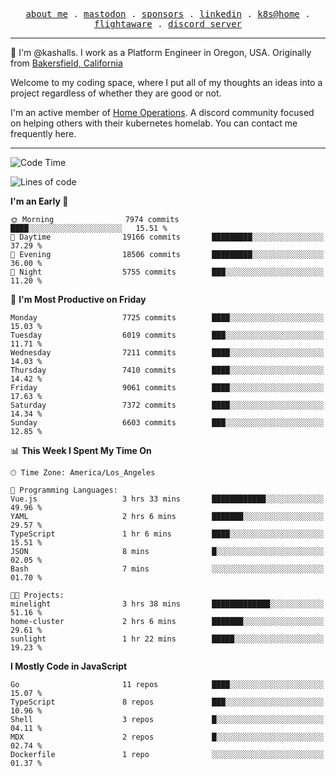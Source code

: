 <p align="center">
  <samp>
    <a href="https://jordanjones.org/">about me</a> .
    <a rel="me" href="https://mastodon.social/@kashall">mastodon</a> .
    <a href="https://github.com/sponsors/kashalls">sponsors</a> .
    <a href="https://linkedin.com/in/jordpjones">linkedin</a> .
    <a href="https://github.com/kashalls/home-cluster">k8s@home</a> .
    <a href="https://flightaware.com/adsb/stats/user/kashalls">flightaware</a> .
    <a href="https://discord.gg/V2WrCfqba9">discord server</a>
  </samp>
</p>

----------------------------------------------------------------

:wave: I'm @kashalls. I work as a Platform Engineer in Oregon, USA. Originally from [Bakersfield, California](https://maps.app.goo.gl/QQMtywTWghpXB6Tu6)

Welcome to my coding space, where I put all of my thoughts an ideas into a project regardless of whether they are good or not.

I'm an active member of [Home Operations](https://discord.gg/home-operations). A discord community focused on helping others with their kubernetes homelab. You can contact me frequently here.

----------------------------------------------------------------
<!--START_SECTION:waka-->
![Code Time](http://img.shields.io/badge/Code%20Time-2%2C432%20hrs%2028%20mins-blue)

![Lines of code](https://img.shields.io/badge/From%20Hello%20World%20I%27ve%20Written-10.6%20million%20lines%20of%20code-blue)

**I'm an Early 🐤** 

```text
🌞 Morning                7974 commits        ████░░░░░░░░░░░░░░░░░░░░░   15.51 % 
🌆 Daytime                19166 commits       █████████░░░░░░░░░░░░░░░░   37.29 % 
🌃 Evening                18506 commits       █████████░░░░░░░░░░░░░░░░   36.00 % 
🌙 Night                  5755 commits        ███░░░░░░░░░░░░░░░░░░░░░░   11.20 % 
```
📅 **I'm Most Productive on Friday** 

```text
Monday                   7725 commits        ████░░░░░░░░░░░░░░░░░░░░░   15.03 % 
Tuesday                  6019 commits        ███░░░░░░░░░░░░░░░░░░░░░░   11.71 % 
Wednesday                7211 commits        ████░░░░░░░░░░░░░░░░░░░░░   14.03 % 
Thursday                 7410 commits        ████░░░░░░░░░░░░░░░░░░░░░   14.42 % 
Friday                   9061 commits        ████░░░░░░░░░░░░░░░░░░░░░   17.63 % 
Saturday                 7372 commits        ████░░░░░░░░░░░░░░░░░░░░░   14.34 % 
Sunday                   6603 commits        ███░░░░░░░░░░░░░░░░░░░░░░   12.85 % 
```


📊 **This Week I Spent My Time On** 

```text
🕑︎ Time Zone: America/Los_Angeles

💬 Programming Languages: 
Vue.js                   3 hrs 33 mins       ████████████░░░░░░░░░░░░░   49.96 % 
YAML                     2 hrs 6 mins        ███████░░░░░░░░░░░░░░░░░░   29.57 % 
TypeScript               1 hr 6 mins         ████░░░░░░░░░░░░░░░░░░░░░   15.51 % 
JSON                     8 mins              █░░░░░░░░░░░░░░░░░░░░░░░░   02.05 % 
Bash                     7 mins              ░░░░░░░░░░░░░░░░░░░░░░░░░   01.70 % 

🐱‍💻 Projects: 
minelight                3 hrs 38 mins       █████████████░░░░░░░░░░░░   51.16 % 
home-cluster             2 hrs 6 mins        ███████░░░░░░░░░░░░░░░░░░   29.61 % 
sunlight                 1 hr 22 mins        █████░░░░░░░░░░░░░░░░░░░░   19.23 % 
```

**I Mostly Code in JavaScript** 

```text
Go                       11 repos            ████░░░░░░░░░░░░░░░░░░░░░   15.07 % 
TypeScript               8 repos             ███░░░░░░░░░░░░░░░░░░░░░░   10.96 % 
Shell                    3 repos             █░░░░░░░░░░░░░░░░░░░░░░░░   04.11 % 
MDX                      2 repos             █░░░░░░░░░░░░░░░░░░░░░░░░   02.74 % 
Dockerfile               1 repo              ░░░░░░░░░░░░░░░░░░░░░░░░░   01.37 % 
```




<!--END_SECTION:waka-->
